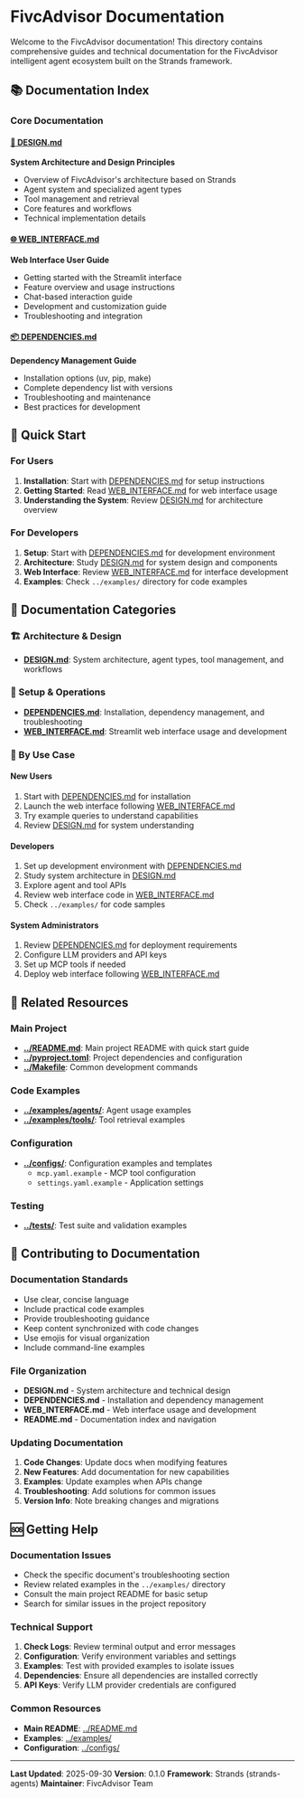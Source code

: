 # FivcAdvisor Documentation

Welcome to the FivcAdvisor documentation! This directory contains comprehensive guides and technical documentation for the FivcAdvisor intelligent agent ecosystem built on the Strands framework.

## 📚 Documentation Index

### Core Documentation

#### [🎯 DESIGN.md](DESIGN.md)
**System Architecture and Design Principles**
- Overview of FivcAdvisor's architecture based on Strands
- Agent system and specialized agent types
- Tool management and retrieval
- Core features and workflows
- Technical implementation details

#### [🌐 WEB_INTERFACE.md](WEB_INTERFACE.md)
**Web Interface User Guide**
- Getting started with the Streamlit interface
- Feature overview and usage instructions
- Chat-based interaction guide
- Development and customization guide
- Troubleshooting and integration

#### [📦 DEPENDENCIES.md](DEPENDENCIES.md)
**Dependency Management Guide**
- Installation options (uv, pip, make)
- Complete dependency list with versions
- Troubleshooting and maintenance
- Best practices for development

## 🚀 Quick Start

### For Users
1. **Installation**: Start with [DEPENDENCIES.md](DEPENDENCIES.md) for setup instructions
2. **Getting Started**: Read [WEB_INTERFACE.md](WEB_INTERFACE.md) for web interface usage
3. **Understanding the System**: Review [DESIGN.md](DESIGN.md) for architecture overview

### For Developers
1. **Setup**: Start with [DEPENDENCIES.md](DEPENDENCIES.md) for development environment
2. **Architecture**: Study [DESIGN.md](DESIGN.md) for system design and components
3. **Web Interface**: Review [WEB_INTERFACE.md](WEB_INTERFACE.md) for interface development
4. **Examples**: Check `../examples/` directory for code examples

## 📖 Documentation Categories

### 🏗️ Architecture & Design
- **[DESIGN.md](DESIGN.md)**: System architecture, agent types, tool management, and workflows

### 🔧 Setup & Operations
- **[DEPENDENCIES.md](DEPENDENCIES.md)**: Installation, dependency management, and troubleshooting
- **[WEB_INTERFACE.md](WEB_INTERFACE.md)**: Streamlit web interface usage and development

### 🎯 By Use Case

#### New Users
1. Start with [DEPENDENCIES.md](DEPENDENCIES.md) for installation
2. Launch the web interface following [WEB_INTERFACE.md](WEB_INTERFACE.md)
3. Try example queries to understand capabilities
4. Review [DESIGN.md](DESIGN.md) for system understanding

#### Developers
1. Set up development environment with [DEPENDENCIES.md](DEPENDENCIES.md)
2. Study system architecture in [DESIGN.md](DESIGN.md)
3. Explore agent and tool APIs
4. Review web interface code in [WEB_INTERFACE.md](WEB_INTERFACE.md)
5. Check `../examples/` for code samples

#### System Administrators
1. Review [DEPENDENCIES.md](DEPENDENCIES.md) for deployment requirements
2. Configure LLM providers and API keys
3. Set up MCP tools if needed
4. Deploy web interface following [WEB_INTERFACE.md](WEB_INTERFACE.md)

## 🔗 Related Resources

### Main Project
- **[../README.md](../README.md)**: Main project README with quick start guide
- **[../pyproject.toml](../pyproject.toml)**: Project dependencies and configuration
- **[../Makefile](../Makefile)**: Common development commands

### Code Examples
- **[../examples/agents/](../examples/agents/)**: Agent usage examples
- **[../examples/tools/](../examples/tools/)**: Tool retrieval examples

### Configuration
- **[../configs/](../configs/)**: Configuration examples and templates
  - `mcp.yaml.example` - MCP tool configuration
  - `settings.yaml.example` - Application settings

### Testing
- **[../tests/](../tests/)**: Test suite and validation examples

## 📝 Contributing to Documentation

### Documentation Standards
- Use clear, concise language
- Include practical code examples
- Provide troubleshooting guidance
- Keep content synchronized with code changes
- Use emojis for visual organization
- Include command-line examples

### File Organization
- **DESIGN.md** - System architecture and technical design
- **DEPENDENCIES.md** - Installation and dependency management
- **WEB_INTERFACE.md** - Web interface usage and development
- **README.md** - Documentation index and navigation

### Updating Documentation
1. **Code Changes**: Update docs when modifying features
2. **New Features**: Add documentation for new capabilities
3. **Examples**: Update examples when APIs change
4. **Troubleshooting**: Add solutions for common issues
5. **Version Info**: Note breaking changes and migrations

## 🆘 Getting Help

### Documentation Issues
- Check the specific document's troubleshooting section
- Review related examples in the `../examples/` directory
- Consult the main project README for basic setup
- Search for similar issues in the project repository

### Technical Support
1. **Check Logs**: Review terminal output and error messages
2. **Configuration**: Verify environment variables and settings
3. **Examples**: Test with provided examples to isolate issues
4. **Dependencies**: Ensure all dependencies are installed correctly
5. **API Keys**: Verify LLM provider credentials are configured

### Common Resources
- **Main README**: [../README.md](../README.md)
- **Examples**: [../examples/](../examples/)
- **Configuration**: [../configs/](../configs/)

---

**Last Updated**: 2025-09-30
**Version**: 0.1.0
**Framework**: Strands (strands-agents)
**Maintainer**: FivcAdvisor Team
